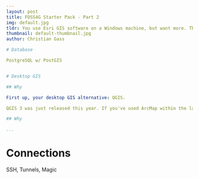 ```yaml
---
layout: post
title: FOSS4G Starter Pack - Part 2
img: default.jpg
tldr: You use Esri GIS software on a Windows machine, but want more. This post aims to get you prepared to do all the fun FOSS4G things on a Windows machine that the Mac and Linux folks get to do without fuss
thumbnail: default-thumbnail.jpg
author: Christian Gass

# Database

PostgreSQL w/ PostGIS


# Desktop GIS

## Why

First up, your desktop GIS alternative: QGIS. 

QGIS 3 was just released this year. If you've used ArcMap within the last 10 years, you'll find far more than parity now.

## Why

...
```



# Connections

SSH, Tunnels, Magic